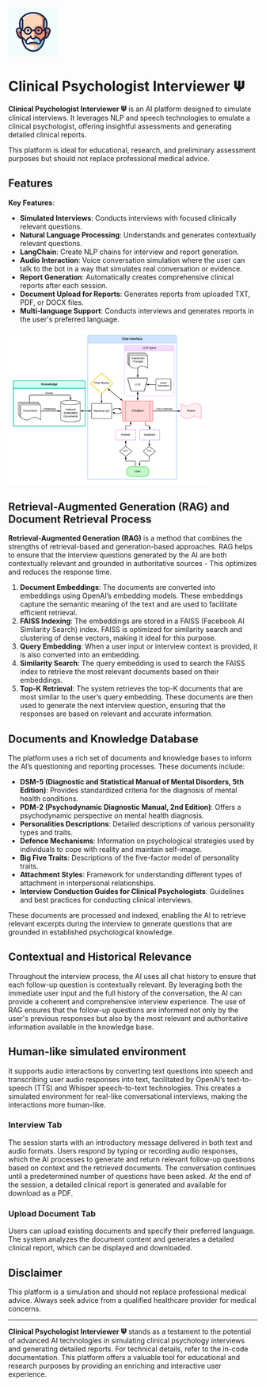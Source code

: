 <img src="appendix/icon.jpeg" width="100" alt="alt text">

# Clinical Psychologist Interviewer 𝚿

**Clinical Psychologist Interviewer 𝚿** is an AI platform designed to simulate clinical interviews. It leverages NLP and speech technologies to emulate a clinical psychologist, offering insightful assessments and generating detailed clinical reports. 

This platform is ideal for educational, research, and preliminary assessment purposes but should not replace professional medical advice.

## Features

**Key Features**:
- **Simulated Interviews**: Conducts interviews with focused clinically relevant questions.
- **Natural Language Processing**: Understands and generates contextually relevant questions.
- **LangChain**: Create NLP chains for interview and report generation.
- **Audio Interaction**: Voice conversation simulation where the user can talk to the bot in a way that simulates real conversation or evidence.
- **Report Generation**: Automatically creates comprehensive clinical reports after each session.
- **Document Upload for Reports**: Generates reports from uploaded TXT, PDF, or DOCX files.
- **Multi-language Support**: Conducts interviews and generates reports in the user's preferred language.

<img src="appendix/diagram.png" width="400" alt="alt text">

## Retrieval-Augmented Generation (RAG) and Document Retrieval Process

**Retrieval-Augmented Generation (RAG)** is a method that combines the strengths of retrieval-based and generation-based approaches. RAG helps to ensure that the interview questions generated by the AI are both contextually relevant and grounded in authoritative sources - This optimizes and reduces the response time.

1. **Document Embeddings**: The documents are converted into embeddings using OpenAI’s embedding models. These embeddings capture the semantic meaning of the text and are used to facilitate efficient retrieval.
2. **FAISS Indexing**: The embeddings are stored in a FAISS (Facebook AI Similarity Search) index. FAISS is optimized for similarity search and clustering of dense vectors, making it ideal for this purpose.
3. **Query Embedding**: When a user input or interview context is provided, it is also converted into an embedding.
4. **Similarity Search**: The query embedding is used to search the FAISS index to retrieve the most relevant documents based on their embeddings.
5. **Top-K Retrieval**: The system retrieves the top-K documents that are most similar to the user’s query embedding. These documents are then used to generate the next interview question, ensuring that the responses are based on relevant and accurate information.

## Documents and Knowledge Database

The platform uses a rich set of documents and knowledge bases to inform the AI’s questioning and reporting processes. These documents include:

- **DSM-5 (Diagnostic and Statistical Manual of Mental Disorders, 5th Edition)**: Provides standardized criteria for the diagnosis of mental health conditions.
- **PDM-2 (Psychodynamic Diagnostic Manual, 2nd Edition)**: Offers a psychodynamic perspective on mental health diagnosis.
- **Personalities Descriptions**: Detailed descriptions of various personality types and traits.
- **Defence Mechanisms**: Information on psychological strategies used by individuals to cope with reality and maintain self-image.
- **Big Five Traits**: Descriptions of the five-factor model of personality traits.
- **Attachment Styles**: Framework for understanding different types of attachment in interpersonal relationships.
- **Interview Conduction Guides for Clinical Psychologists**: Guidelines and best practices for conducting clinical interviews.

These documents are processed and indexed, enabling the AI to retrieve relevant excerpts during the interview to generate questions that are grounded in established psychological knowledge.

## Contextual and Historical Relevance

Throughout the interview process, the AI uses all chat history to ensure that each follow-up question is contextually relevant. By leveraging both the immediate user input and the full history of the conversation, the AI can provide a coherent and comprehensive interview experience. The use of RAG ensures that the follow-up questions are informed not only by the user's previous responses but also by the most relevant and authoritative information available in the knowledge base.

## Human-like simulated environment 
It supports audio interactions by converting text questions into speech and transcribing user audio responses into text, facilitated by OpenAI’s text-to-speech (TTS) and Whisper speech-to-text technologies. This creates a simulated environment for real-like conversational interviews, making the interactions more human-like.

### Interview Tab

The session starts with an introductory message delivered in both text and audio formats. Users respond by typing or recording audio responses, which the AI processes to generate and return relevant follow-up questions based on context and the retrieved documents. The conversation continues until a predetermined number of questions have been asked. At the end of the session, a detailed clinical report is generated and available for download as a PDF.

### Upload Document Tab

Users can upload existing documents and specify their preferred language. The system analyzes the document content and generates a detailed clinical report, which can be displayed and downloaded.

## Disclaimer

This platform is a simulation and should not replace professional medical advice. Always seek advice from a qualified healthcare provider for medical concerns.

---

**Clinical Psychologist Interviewer 𝚿** stands as a testament to the potential of advanced AI technologies in simulating clinical psychology interviews and generating detailed reports. For technical details, refer to the in-code documentation. This platform offers a valuable tool for educational and research purposes by providing an enriching and interactive user experience.
